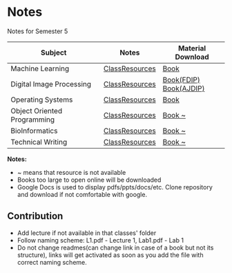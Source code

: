 # Notes
Notes for Semester 5

| Subject                     | Notes                    | Material Download                                          |
| --------------------------- | ------------------------ | ---------------------------------------------------------- |
| Machine Learning            | [ClassResources][MlRes]  | [Book][MlBook]                                           |
| Digital Image Processing    | [ClassResources][DipRes] | [Book(FDIP)][DipBookFdip] <br> [Book(AJDIP)][DipBookAjdip] |
| Operating Systems           | [ClassResources][OsRes]  | [Book][OsBook]                                             | 
| Object Oriented Programming | [ClassResources][OopRes] | [Book ~][OopBook]                                          |
| BioInformatics              | [ClassResources][BioRes] | [Book ~][BioBook]                                          |
| Technical Writing           | [ClassResources][TwRes]  | [Book ~][TwBook]                                           |


**Notes:**  
- ~ means that resource is not available
- Books too large to open online will be downloaded
- Google Docs is used to display pdfs/ppts/docs/etc. Clone repository and download if not comfortable with google.

## Contribution
- Add lecture if not available in that classes' folder
- Follow naming scheme: L1.pdf - Lecture 1, Lab1.pdf - Lab 1
- Do not change readmes(can change link in case of a book but not its structure), links will get activated as soon as you add the file with correct naming scheme.


[MlRes]: https://github.com/RaviRahar/Notes/tree/master/MachineLearning
[MlBook]: https://docs.google.com/viewer?url=https://raw.githubusercontent.com/RaviRahar/Notes/master/MachineLearning/ML.pdf

[DipRes]: https://github.com/RaviRahar/Notes/tree/master/DigitalImageProcessing
[DipBookFdip]: https://raw.githubusercontent.com/RaviRahar/Notes/master/DigitalImageProcessing/FDIP.pdf
[DipBookAjdip]: https://raw.githubusercontent.com/RaviRahar/Notes/master/DigitalImageProcessing/AJDIP.pdf

[OsRes]: https://github.com/RaviRahar/Notes/tree/master/OperatingSystems
[OsBook]: https://docs.google.com/viewer?url=https://raw.githubusercontent.com/RaviRahar/Notes/master/OperatingSystems/OperatingSystems.pdf

[OopRes]: https://github.com/RaviRahar/Notes/tree/master/ObjectOrientedProgramming
[OopBook]: https://docs.google.com/viewer?url=https://raw.githubusercontent.com/RaviRahar/Notes/master/ObjectOrientedProgramming/OOP.pdf

[BioRes]: https://github.com/RaviRahar/Notes/tree/master/BioInformatics
[BioBook]: https://docs.google.com/viewer?url=https://raw.githubusercontent.com/RaviRahar/Notes/master/BioInformatics/BI.pdf

[TwRes]: https://github.com/RaviRahar/Notes/tree/master/TechnicalWriting
[TwBook]: https://docs.google.com/viewer?url=https://raw.githubusercontent.com/RaviRahar/Notes/master/TechnicalWriting/TW.pdf
